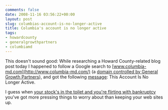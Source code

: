 ```yaml
---
comments: false
date: 2008-11-16 03:56:22+00:00
layout: post
slug: columbias-account-is-no-longer-active
title: Columbia's account is no longer active
tags:
- howardcounty
- generalgrowthpartners
- columbiamd
---
```


This doesn't sound good: While researching a Howard County-related blog post today I happened to follow a Google search to [www.columbia-md.com](http://www.columbia-md.com/) (a [domain controlled by General Growth Partners](http://www.whois.net/whois_new.cgi?d=columbia-md&tld=com)), and got the following [message](http://whm.maiatech.com/suspended.page/): This Account Is No Longer Active.

I guess when [your stock's in the toilet and you're flirting with bankruptcy](http://www.chicagotribune.com/business/chi-tue_general-growthnov11,0,4160199.story) you've got more pressing things to worry about than keeping your web sites up.
